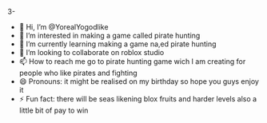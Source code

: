 3-
-  👋 Hi, I’m @YorealYogodlike
- 👀 I’m interested in making a game called pirate hunting
- 🌱 I’m currently learning making a game na,ed pirate hunting
- 💞️ I’m looking to collaborate on roblox studio
- 📫 How to reach me go to pirate hunting game wich I am creating for people who like pirates and fighting
- 😄 Pronouns: it might be realised on my birthday so hope you guys enjoy it
- ⚡ Fun fact: there will be seas likening blox fruits and harder levels also a little bit of pay to win

<!---
YorealYogodlike/YorealYogodlike is a ✨ special ✨ repository because its `README.md` (this file) appears on your GitHub profile.
You can click the Preview link to take a look at your changes.
--->
